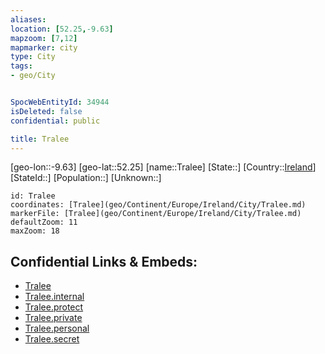 ```yaml
---
aliases: 
location: [52.25,-9.63]
mapzoom: [7,12] 
mapmarker: city 
type: City
tags:
- geo/City


SpocWebEntityId: 34944
isDeleted: false
confidential: public

title: Tralee
---
```

[geo-lon::-9.63]
[geo-lat::52.25]
[name::Tralee]
[State::]
[Country::[Ireland](geo/Continent/Europe/Ireland.md)]
[StateId::]
[Population::]
[Unknown::]


```leaflet
id: Tralee
coordinates: [Tralee](geo/Continent/Europe/Ireland/City/Tralee.md)
markerFile: [Tralee](geo/Continent/Europe/Ireland/City/Tralee.md)
defaultZoom: 11 
maxZoom: 18
```


## Confidential Links & Embeds: 
- [Tralee](../../../../../../_public/geo/Continent/Europe/Ireland/City/Tralee.md) 
- [Tralee.internal](../../../../../../_internal/geo/Continent/Europe/Ireland/City/Tralee.internal.md) 
- [Tralee.protect](../../../../../../_protect/geo/Continent/Europe/Ireland/City/Tralee.protect.md) 
- [Tralee.private](../../../../../../_private/geo/Continent/Europe/Ireland/City/Tralee.private.md) 
- [Tralee.personal](../../../../../../_personal/geo/Continent/Europe/Ireland/City/Tralee.personal.md) 
- [Tralee.secret](../../../../../../_secret/geo/Continent/Europe/Ireland/City/Tralee.secret.md) 

